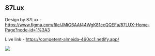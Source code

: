 ## 87Lux

Design by 87Lux - https://www.figma.com/file/JMiG6AAf44WgK81ccQQEFa/87LUX-Home-Page?node-id=1%3A3

Live link - https://competent-almeida-460cc1.netlify.app/


![](231da.gif)
